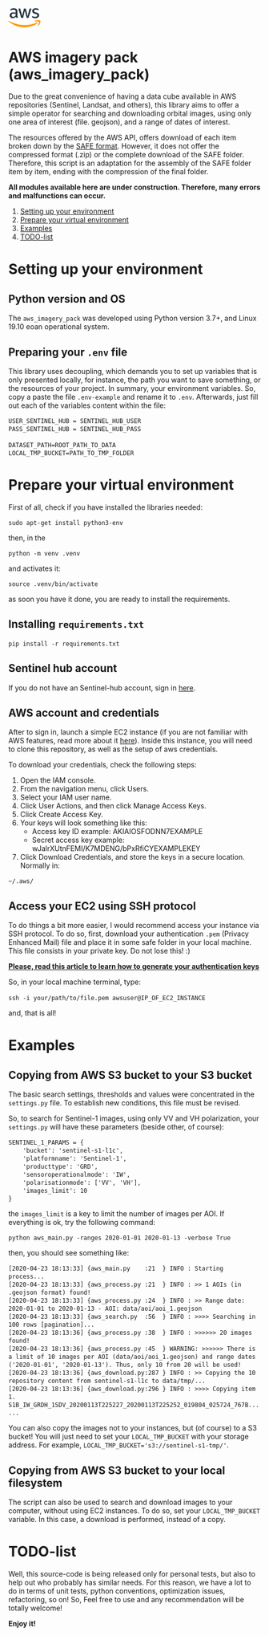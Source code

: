 <img src="aws.png" width="64">

# AWS imagery pack (aws_imagery_pack)
Due to the great convenience of having a data cube available in AWS repositories (Sentinel, Landsat, and others), this library aims to offer a simple operator for searching and downloading orbital images, using only one area of interest (file. geojson), and a range of dates of interest.

The resources offered by the AWS API, offers download of each item broken down by the [SAFE format](https://earth.esa.int/web/sentinel/user-guides/sentinel-1-sar/data-formats/sar-formats). However, it does not offer the compressed format (.zip) or the complete download of the SAFE folder. Therefore, this script is an adaptation for the assembly of the SAFE folder item by item, ending with the compression of the final folder.

**All modules available here are under construction. Therefore, many errors and malfunctions can occur.**

1. [Setting up your environment](#1-Setting-up-your-environment)
2. [Prepare your virtual environment](#2-Prepare-your-virtual-environment)
3. [Examples ](#3-Examples)
4. [TODO-list](#4-TODO-list)

# Setting up your environment

## Python version and OS
The `aws_imagery_pack` was developed using Python version 3.7+, and Linux 19.10 eoan operational system. 

## Preparing your `.env` file

This library uses decoupling, which demands you to set up variables that is only presented locally, for instance, 
the path you want to save something, or the resources of your project. In summary, your environment variables. So, 
copy a paste the file `.env-example` and rename it to `.env`. Afterwards, just fill out each of the variables content 
within the file:

```
USER_SENTINEL_HUB = SENTINEL_HUB_USER
PASS_SENTINEL_HUB = SENTINEL_HUB_PASS

DATASET_PATH=ROOT_PATH_TO_DATA
LOCAL_TMP_BUCKET=PATH_TO_TMP_FOLDER
```

# Prepare your virtual environment
First of all, check if you have installed the libraries needed:
```
sudo apt-get install python3-env
```
then, in the
```
python -m venv .venv
```
and activates it:
```
source .venv/bin/activate
```
as soon you have it done, you are ready to install the requirements.

## Installing `requirements.txt`
```
pip install -r requirements.txt
```

## Sentinel hub account
If you do not have an Sentinel-hub account, sign in [here](https://www.sentinel-hub.com/explore/eobrowser).

## AWS account and credentials
After to sign in, launch a simple EC2 instance (if you are not familiar with AWS features, read more about it [here](https://docs.aws.amazon.com/AWSEC2/latest/UserGuide/concepts.html)). Inside this instance, you will need to clone this repository, as well as the setup of aws credentials. 

To download your credentials, check the following steps:
1. Open the IAM console.
1. From the navigation menu, click Users.
1. Select your IAM user name.
1. Click User Actions, and then click Manage Access Keys.
1. Click Create Access Key.
1. Your keys will look something like this:
    * Access key ID example: AKIAIOSFODNN7EXAMPLE
    * Secret access key example: wJalrXUtnFEMI/K7MDENG/bPxRfiCYEXAMPLEKEY
1. Click Download Credentials, and store the keys in a secure location. Normally in:
```
~/.aws/
```

## Access your EC2 using SSH protocol
To do things a bit more easier, I would recommend access your instance via SSH protocol. To do so, first, download your authentication `.pem` (Privacy Enhanced Mail) file and place it in some safe folder in your local machine. This file consists in your private key. Do not lose this! :) 

**[Please, read this article to learn how to generate your authentication keys](https://docs.aws.amazon.com/AWSEC2/latest/UserGuide/ec2-key-pairs.html)** 

So, in your local machine terminal, type:

```ssh -i your/path/to/file.pem awsuser@IP_OF_EC2_INSTANCE```

and, that is all! 

# Examples 

## Copying from AWS S3 bucket to your S3 bucket
The basic search settings, thresholds and values were concentrated in the `settings.py` file. To establish new conditions, this file must be revised.

So, to search for Sentinel-1 images, using only VV and VH polarization, your `settings.py` will have these parameters (beside other, of course):
```
SENTINEL_1_PARAMS = {
    'bucket': 'sentinel-s1-l1c',
    'platformname': 'Sentinel-1',
    'producttype': 'GRD',
    'sensoroperationalmode': 'IW',
    'polarisationmode': ['VV', 'VH'],
    'images_limit': 10
}
```
the `images_limit` is a key to limit the number of images per AOI. If everything is ok, try the following command:
```
python aws_main.py -ranges 2020-01-01 2020-01-13 -verbose True
```
then, you should see something like:
```
[2020-04-23 18:13:33] {aws_main.py    :21  } INFO : Starting process... 
[2020-04-23 18:13:33] {aws_process.py :21  } INFO : >> 1 AOIs (in .geojson format) found! 
[2020-04-23 18:13:33] {aws_process.py :24  } INFO : >> Range date: 2020-01-01 to 2020-01-13 - AOI: data/aoi/aoi_1.geojson 
[2020-04-23 18:13:33] {aws_search.py  :56  } INFO : >>>> Searching in 100 rows [pagination]... 
[2020-04-23 18:13:36] {aws_process.py :38  } INFO : >>>>>> 20 images found! 
[2020-04-23 18:13:36] {aws_process.py :45  } WARNING: >>>>>> There is a limit of 10 images per AOI (data/aoi/aoi_1.geojson) and range dates ('2020-01-01', '2020-01-13'). Thus, only 10 from 20 will be used! 
[2020-04-23 18:13:36] {aws_download.py:287 } INFO : >> Copying the 10 repository content from sentinel-s1-l1c to data/tmp/... 
[2020-04-23 18:13:36] {aws_download.py:296 } INFO : >>>> Copying item 1. S1B_IW_GRDH_1SDV_20200113T225227_20200113T225252_019804_025724_767B... 
...
```

You can also copy the images not to your instances, but (of course) to a S3 bucket! You will just need to set your `LOCAL_TMP_BUCKET` with your storage address. For example, `LOCAL_TMP_BUCKET='s3://sentinel-s1-tmp/'`. 

## Copying from AWS S3 bucket to your local filesystem
The script can also be used to search and download images to your computer, without using EC2 instances. To do so, set your `LOCAL_TMP_BUCKET` variable. In this case, a download is performed, instead of a copy. 

# TODO-list
Well, this source-code is being released only for personal tests, but also to help out who probably has similar needs. 
For this reason, we have a lot to do in terms of unit tests, python conventions, optimization issues, refactoring, 
so on! So, Feel free to use and any recommendation will be totally welcome! 

**Enjoy it!**  





